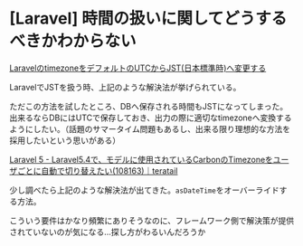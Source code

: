 # [Laravel] 時間の扱いに関してどうするべきかわからない

[LaravelのtimezoneをデフォルトのUTCからJST(日本標準時)へ変更する](https://qiita.com/pinkumohikan/items/2e9cefb85d75a8622d99)

LaravelでJSTを扱う時、上記のような解決法が挙げられている。

ただこの方法を試したところ、DBへ保存される時間もJSTになってしまった。出来るならDBにはUTCで保存しておき、出力の際に適切なtimezoneへ変換するようにしたい。（話題のサマータイム問題もあるし、出来る限り理想的な方法を採用したいという思いがある）


[Laravel 5 - Laravel5.4で、モデルに使用されているCarbonのTimezoneをユーザごとに自動で切り替えたい(108163)｜teratail](https://teratail.com/questions/108163)

少し調べたら上記のような解決法が出てきた。`asDateTime`をオーバーライドする方法。

こういう要件はかなり頻繁にありそうなのに、フレームワーク側で解決策が提供されていないのが気になる…探し方がわるいんだろうか
